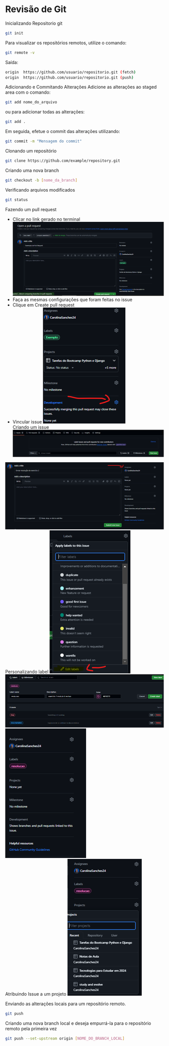 # Revisão de Git

Inicializando Repositorio git

```bash
git init
```

Para visualizar os repositórios remotos, utilize o comando:

```bash
git remote -v
```

Saída:

```bash
origin  https://github.com/usuario/repositorio.git (fetch)
origin  https://github.com/usuario/repositorio.git (push)
```

Adicionando e Commitando Alterações
Adicione as alterações ao staged area com o comando:

```bash
git add nome_do_arquivo
```

ou para adicionar todas as alterações:

```bash
git add .
```

Em seguida, efetue o commit das alterações utilizando:

```bash
git commit -m "Mensagem do commit"
```

Clonando um repositório

```bash
git clone https://github.com/example/repository.git
```

Criando uma nova branch

```bash
git checkout -b [nome_da_branch]
```

Verificando arquivos modificados

```bash
git status
```

Fazendo um pull request

- Clicar no link gerado no terminal
  ![Criando Pull request](./assets/image-6.png) <br>
- Faça as mesmas configurações que foram feitas no issue
- Clique em Create pull request
- Vincular issue
  ![Vinculando Issue](./assets/image-9.png)<br>
  Criando um issue
  ![Alt text](./assets/image-8.png)<br>

![Atribuido a membro ](./assets/image-1.png)<br>
Personalizando label
![Editando labels](./assets/image-2.png)<br>
![Alterando informações da label](./assets/image-3.png)<br>
![Adicionando nova label](./assets/image-4.png)<br>
Atribuindo Issue a um projeto
![Selecionando Projeto](./assets/image-5.png)<br>

Enviando as alterações locais para um repositório remoto.

```bash
git push
```

Criando uma nova branch local e deseja empurrá-la para o repositório remoto pela primeira vez

```bash
git push --set-upstream origin [NOME_DO_BRANCH_LOCAL]
```

